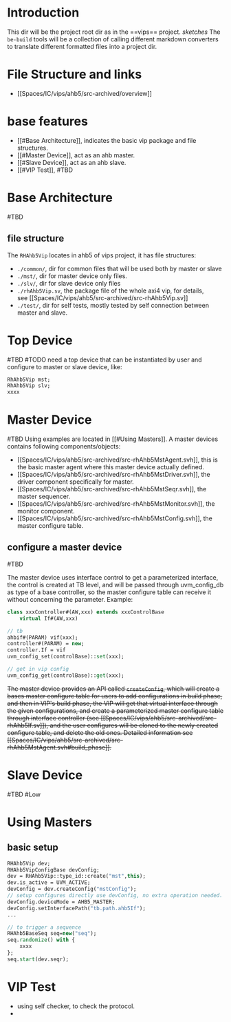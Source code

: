 # Introduction
This dir will be the project root dir as in the ==vips== project.
*sketches*
The `be-build` tools will be a collection of calling different markdown converters to translate
different formatted files into a project dir.
# File Structure and links
- [[Spaces/IC/vips/ahb5/src-archived/overview]]
# base features
- [[#Base Architecture]], indicates the basic vip package and file structures.
- [[#Master Device]], act as an ahb master.
- [[#Slave Device]], act as an ahb slave.
- [[#VIP Test]], #TBD 

# Base Architecture
#TBD 
## file structure
The `RHAhb5Vip` locates in ahb5 of vips project, it has file structures:
-   `./common/`, dir for common files that will be used both by master or slave
-   `./mst/`, dir for master device only files.
-   `./slv/`, dir for slave device only files
-   `./rhAhb5Vip.sv`, the package file of the whole axi4 vip, for details, see [[Spaces/IC/vips/ahb5/src-archived/src-rhAhb5Vip.sv]]
-   `./test/`, dir for self tests, mostly tested by self connection between master and slave.

# Top Device
#TBD #TODO 
need a top device that can be instantiated by user and configure to master or slave device, like:
```systemverilog
RhAhb5Vip mst;
RhAhb5Vip slv;
xxxx
```
# Master Device
#TBD 
Using examples are located in [[#Using Masters]].
A master devices contains following components/objects:
- [[Spaces/IC/vips/ahb5/src-archived/src-rhAhb5MstAgent.svh]], this is the basic master agent where this master device actually defined.
- [[Spaces/IC/vips/ahb5/src-archived/src-rhAhb5MstDriver.svh]], the driver component specifically for master.
- [[Spaces/IC/vips/ahb5/src-archived/src-rhAhb5MstSeqr.svh]], the master sequencer.
- [[Spaces/IC/vips/ahb5/src-archived/src-rhAhb5MstMonitor.svh]], the monitor component.
- [[Spaces/IC/vips/ahb5/src-archived/src-rhAhb5MstConfig.svh]], the master configure table.
## configure a master device
#TBD 

The master device uses interface control to get a parameterized interface, the control is created at TB level, and will be passed through uvm_config_db as type of a base controller, so the master configure table can receive it without concerning the parameter. Example:
```systemverilog
class xxxController#(AW,xxx) extends xxxControlBase
	virtual If#(AW,xxx)

// tb
ahbif#(PARAM) vif(xxx);
controller#(PARAM) = new;
controller.If = vif
uvm_config_set(controlBase)::set(xxx);

// get in vip config
uvm_config_get(controlBase)::get(xxx);
```
~~The master device provides an API called `createConfig`, which will create a bases master configure table for users to add configurations in build phase, and then in VIP's build phase, the VIP will get that virtual interface through  the given configurations, and create a parameterized master configure table through interface controller (see [[Spaces/IC/vips/ahb5/src-archived/src-rhAhb5If.sv]]), and the user configures will be cloned to the newly created configure table, and delete the old ones. Detailed information see [[Spaces/IC/vips/ahb5/src-archived/src-rhAhb5MstAgent.svh#build_phase]].~~

# Slave Device
#TBD #Low

# Using Masters
## basic setup
```systemverilog
RHAhb5Vip dev;
RHAhb5VipConfigBase devConfig;
dev = RHAhb5Vip::type_id::create("mst",this);
dev.is_active = UVM_ACTIVE;
devConfig = dev.createConfig("mstConfig");
// setup configures directly use devConfig, no extra operation needed.
devConfig.deviceMode = AHB5_MASTER;
devConfig.setInterfacePath("tb.path.ahb5If");
...

// to trigger a sequence
RHAhb5BaseSeq seq=new("seq");
seq.randomize() with {
	xxxx
};
seq.start(dev.seqr);
```

# VIP Test
- using self checker, to check the protocol.
- 

